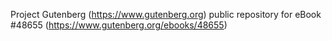 Project Gutenberg (https://www.gutenberg.org) public repository for eBook #48655 (https://www.gutenberg.org/ebooks/48655)
